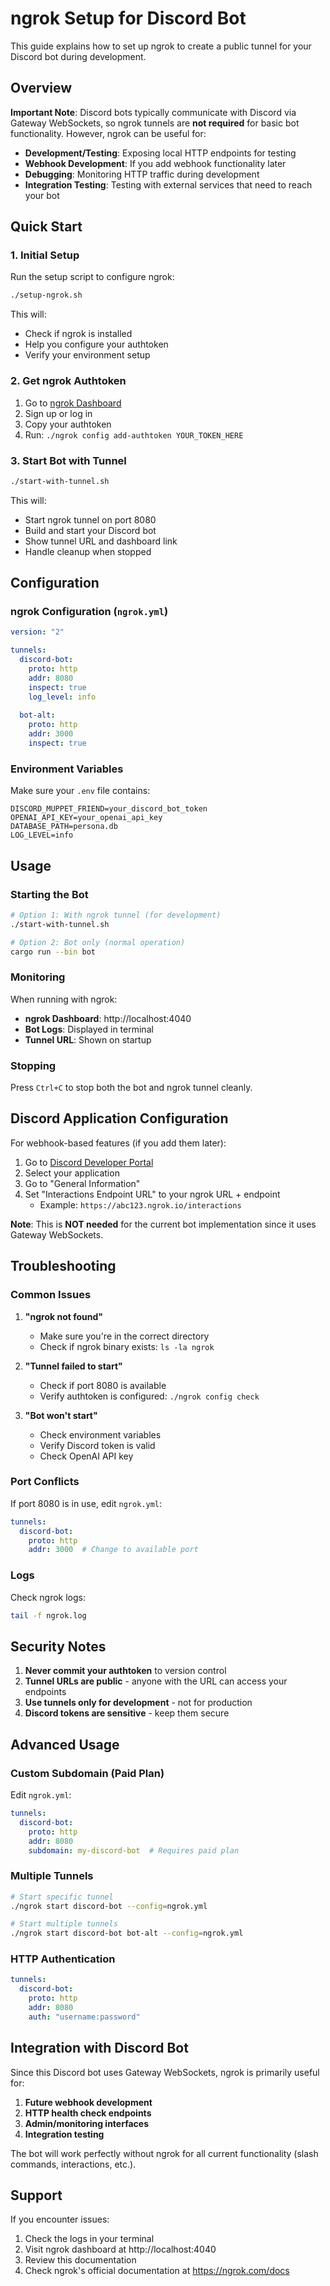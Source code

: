 # ngrok Setup for Discord Bot

This guide explains how to set up ngrok to create a public tunnel for your Discord bot during development.

## Overview

**Important Note**: Discord bots typically communicate with Discord via Gateway WebSockets, so ngrok tunnels are **not required** for basic bot functionality. However, ngrok can be useful for:

- **Development/Testing**: Exposing local HTTP endpoints for testing
- **Webhook Development**: If you add webhook functionality later
- **Debugging**: Monitoring HTTP traffic during development
- **Integration Testing**: Testing with external services that need to reach your bot

## Quick Start

### 1. Initial Setup

Run the setup script to configure ngrok:

```bash
./setup-ngrok.sh
```

This will:
- Check if ngrok is installed
- Help you configure your authtoken
- Verify your environment setup

### 2. Get ngrok Authtoken

1. Go to [ngrok Dashboard](https://dashboard.ngrok.com/get-started/your-authtoken)
2. Sign up or log in
3. Copy your authtoken
4. Run: `./ngrok config add-authtoken YOUR_TOKEN_HERE`

### 3. Start Bot with Tunnel

```bash
./start-with-tunnel.sh
```

This will:
- Start ngrok tunnel on port 8080
- Build and start your Discord bot
- Show tunnel URL and dashboard link
- Handle cleanup when stopped

## Configuration

### ngrok Configuration (`ngrok.yml`)

```yaml
version: "2"

tunnels:
  discord-bot:
    proto: http
    addr: 8080
    inspect: true
    log_level: info
    
  bot-alt:
    proto: http
    addr: 3000
    inspect: true
```

### Environment Variables

Make sure your `.env` file contains:

```env
DISCORD_MUPPET_FRIEND=your_discord_bot_token
OPENAI_API_KEY=your_openai_api_key
DATABASE_PATH=persona.db
LOG_LEVEL=info
```

## Usage

### Starting the Bot

```bash
# Option 1: With ngrok tunnel (for development)
./start-with-tunnel.sh

# Option 2: Bot only (normal operation)
cargo run --bin bot
```

### Monitoring

When running with ngrok:
- **ngrok Dashboard**: http://localhost:4040
- **Bot Logs**: Displayed in terminal
- **Tunnel URL**: Shown on startup

### Stopping

Press `Ctrl+C` to stop both the bot and ngrok tunnel cleanly.

## Discord Application Configuration

For webhook-based features (if you add them later):

1. Go to [Discord Developer Portal](https://discord.com/developers/applications)
2. Select your application
3. Go to "General Information"
4. Set "Interactions Endpoint URL" to your ngrok URL + endpoint
   - Example: `https://abc123.ngrok.io/interactions`

**Note**: This is **NOT needed** for the current bot implementation since it uses Gateway WebSockets.

## Troubleshooting

### Common Issues

1. **"ngrok not found"**
   - Make sure you're in the correct directory
   - Check if ngrok binary exists: `ls -la ngrok`

2. **"Tunnel failed to start"**
   - Check if port 8080 is available
   - Verify authtoken is configured: `./ngrok config check`

3. **"Bot won't start"**
   - Check environment variables
   - Verify Discord token is valid
   - Check OpenAI API key

### Port Conflicts

If port 8080 is in use, edit `ngrok.yml`:

```yaml
tunnels:
  discord-bot:
    proto: http
    addr: 3000  # Change to available port
```

### Logs

Check ngrok logs:
```bash
tail -f ngrok.log
```

## Security Notes

1. **Never commit your authtoken** to version control
2. **Tunnel URLs are public** - anyone with the URL can access your endpoints
3. **Use tunnels only for development** - not for production
4. **Discord tokens are sensitive** - keep them secure

## Advanced Usage

### Custom Subdomain (Paid Plan)

Edit `ngrok.yml`:
```yaml
tunnels:
  discord-bot:
    proto: http
    addr: 8080
    subdomain: my-discord-bot  # Requires paid plan
```

### Multiple Tunnels

```bash
# Start specific tunnel
./ngrok start discord-bot --config=ngrok.yml

# Start multiple tunnels
./ngrok start discord-bot bot-alt --config=ngrok.yml
```

### HTTP Authentication

```yaml
tunnels:
  discord-bot:
    proto: http
    addr: 8080
    auth: "username:password"
```

## Integration with Discord Bot

Since this Discord bot uses Gateway WebSockets, ngrok is primarily useful for:

1. **Future webhook development**
2. **HTTP health check endpoints**
3. **Admin/monitoring interfaces**
4. **Integration testing**

The bot will work perfectly without ngrok for all current functionality (slash commands, interactions, etc.).

## Support

If you encounter issues:
1. Check the logs in your terminal
2. Visit ngrok dashboard at http://localhost:4040
3. Review this documentation
4. Check ngrok's official documentation at https://ngrok.com/docs